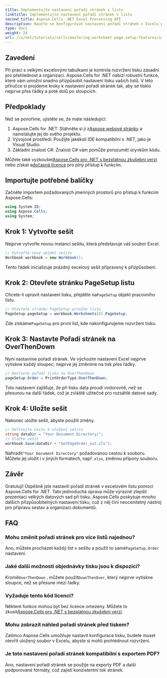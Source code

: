 ```yaml
---
title: Implementujte nastavení pořadí stránek v listu
linktitle: Implementujte nastavení pořadí stránek v listu
second_title: Aspose.Cells .NET Excel Processing API
description: Naučte se konfigurovat nastavení pořadí stránek v Excelu pomocí Aspose.Cells for .NET. Tento podrobný průvodce ukazuje, jak tisknout nejprve přes řádky a poté dolů po sloupcích, aby se vaše velké tabulky zobrazily na papíře úhledně.
type: docs
weight: 24
url: /cs/net/tutorials/cells/mastering-worksheet-page-setup-features/implement-page-order-settings/
---
```

## Zavedení

Při práci s velkými excelovými tabulkami je kontrola rozvržení tisku zásadní pro přehlednost a organizaci. Aspose.Cells for .NET nabízí robustní funkce, které vám umožní snadno přizpůsobit nastavení tisku vašich listů. V této příručce si projdeme kroky k nastavení pořadí stránek tak, aby se tisklo nejprve přes řádky a poté dolů po sloupcích.

## Předpoklady

Než se ponoříme, ujistěte se, že máte následující:

1. Aspose.Cells for .NET: Stáhněte si ji z[Aspose webové stránky](https://releases.aspose.com/cells/net/) a nainstalujte jej do svého projektu.
2. Vývojové prostředí: Použijte jakékoli IDE kompatibilní s .NET, jako je Visual Studio.
3. Základní znalost C#: Znalost C# vám pomůže porozumět úryvkům kódu.

 Můžete také vyzkoušet[Aspose.Cells pro .NET s bezplatnou zkušební verzí](https://releases.aspose.com/) nebo získat a[dočasná licence](https://purchase.aspose.com/temporary-license/) pro plný přístup k funkcím.

## Importujte potřebné balíčky

Začněte importem požadovaných jmenných prostorů pro přístup k funkcím Aspose.Cells:

```csharp
using System.IO;
using Aspose.Cells;
using System;
```

## Krok 1: Vytvořte sešit

Nejprve vytvořte novou instanci sešitu, která představuje váš soubor Excel.

```csharp
// Vytvořte nový objekt sešitu
Workbook workbook = new Workbook();
```

Tento řádek inicializuje prázdný excelový sešit připravený k přizpůsobení.

## Krok 2: Otevřete stránku PageSetup listu

 Chcete-li upravit nastavení tisku, přejděte na`PageSetup` objekt pracovního listu.

```csharp
// Otevřete stránku PageSetup prvního listu
PageSetup pageSetup = workbook.Worksheets[0].PageSetup;
```

 Zde získáme`PageSetup` pro první list, kde nakonfigurujeme rozvržení tisku.

## Krok 3: Nastavte Pořadí stránek na OverThenDown

Nyní nastavíme pořadí stránek. Ve výchozím nastavení Excel nejprve vytiskne každý sloupec; nejprve jej změníme na tisk přes řádky.

```csharp
// Nastavte pořadí tisku na OverThenDown
pageSetup.Order = PrintOrderType.OverThenDown;
```

Toto nastavení zajišťuje, že při tisku data proudí vodorovně, než se přesunou na další řádek, což je zvláště užitečné pro rozsáhlé datové sady.

## Krok 4: Uložte sešit

Nakonec uložte sešit, abyste použili změny.

```csharp
// Definujte cestu k uložení sešitu
string dataDir = "Your Document Directory/";
// Uložte sešit
workbook.Save(dataDir + "SetPageOrder_out.xls");
```

 Nahradit`"Your Document Directory"` požadovanou cestou k souboru. Můžete jej uložit i v jiných formátech, např`.xlsx`, změnou přípony souboru.

## Závěr

Gratuluji! Úspěšně jste nastavili pořadí stránek v excelovém listu pomocí Aspose.Cells for .NET. Tato jednoduchá úprava může výrazně zlepšit prezentaci velkých datových sad při tisku. Aspose.Cells poskytuje mnoho dalších přizpůsobitelných nastavení tisku, což z něj činí neocenitelný nástroj pro přípravu sestav a organizaci dokumentů.

## FAQ

### Mohu změnit pořadí stránek pro více listů najednou?

 Ano, můžete procházet každý list v sešitu a použít to samé`PageSetup.Order` nastavení.

### Jaké další možnosti objednávky tisku jsou k dispozici?

 Kromě`OverThenDown` , můžete použít`DownThenOver`, který nejprve vytiskne sloupce, než se přesune mezi řádky.

### Vyžaduje tento kód licenci?

 Některé funkce mohou být bez licence omezeny. Můžete to zkusit[Aspose.Cells pro .NET s bezplatnou zkušební verzí](https://releases.aspose.com/).

### Mohu zobrazit náhled pořadí stránek před tiskem?

Zatímco Aspose.Cells umožňuje nastavit konfigurace tisku, budete muset otevřít uložený soubor v Excelu, abyste si mohli prohlédnout rozvržení.

### Je toto nastavení pořadí stránek kompatibilní s exportem PDF?

Ano, nastavení pořadí stránek se použije na exporty PDF a další podporované formáty, což zajistí konzistentní tok stránek.